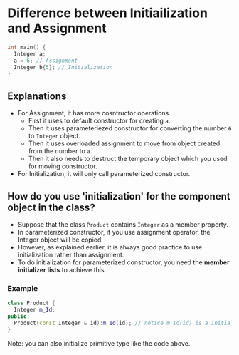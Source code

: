 # Difference between Initiailization and Assignment

```cpp
int main() {
  Integer a;
  a = 6; // Assignment
  Integer b{5}; // Initialization
}
```

## Explanations
- For Assignment, it has more cosntructor operations.
  - First it uses to default constructor for creating `a`.
  - Then it uses parameteriezed constructor for converting the number `6` to `Integer` object.
  - Then it uses overloaded assignment to move from object created from the number to `a`.
  - Then it also needs to destruct the temporary object which you used for moving constructor.
- For Initialization, it will only call parameterized constructor.

## How do you use 'initialization' for the component object in the class?
- Suppose that the class `Product` contains `Integer` as a member property.
- In parameterized constructor, if you use assignment operator, the Integer object will be copied.
- However, as explained earlier, it is always good practice to use initialization rather than assignment.
- To do initialization for parameterized constructor, you need the **member initializer lists** to achieve this.

### Example
```cpp
class Product {
  Integer m_Id;
public:
  Product(const Integer & id):m_Id(id); // notice m_Id(id) is a initialization.
}
```
Note: you can also initialize primitive type like the code above.